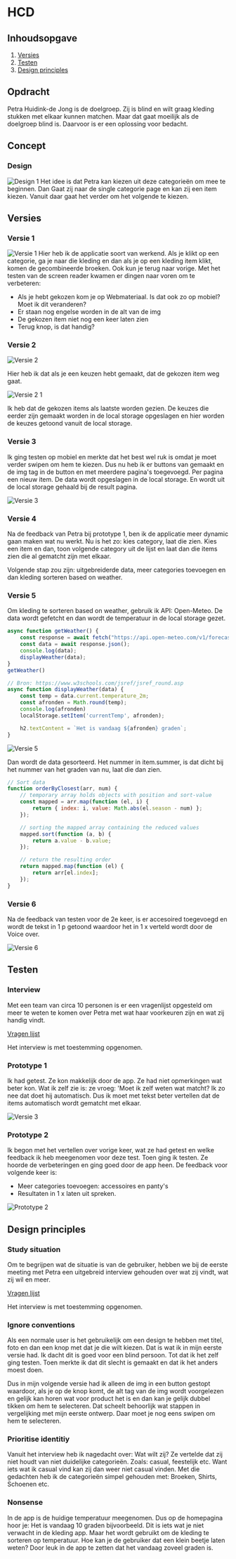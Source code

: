 # HCD
## Inhoudsopgave
1. [ Versies ](#vers)
2. [ Testen ](#test)
3. [ Design principles ](#princ)

## Opdracht
Petra Huidink-de Jong is de doelgroep. Zij is blind en wilt graag kleding stukken met elkaar kunnen matchen. Maar dat gaat moeilijk als de doelgroep blind is. Daarvoor is er een oplossing voor bedacht.

## Concept
### Design
![Design 1](https://github.com/xiaonanpols21/hcd/blob/main/public/img/readme/design-1.png)
Het idee is dat Petra kan kiezen uit deze categorieën om mee te beginnen. Dan Gaat zij naar de single categorie page en kan zij een item kiezen. Vanuit daar gaat het verder om het volgende te kiezen. 

<a name="vers"></a>

## Versies
### Versie 1
![Versie 1](https://github.com/xiaonanpols21/hcd/blob/main-2/public/img/readme/v-1.jpg)
Hier heb ik de applicatie soort van werkend. Als je klikt op een categorie, ga je naar die kleding en dan als je op een kleding item klikt, komen de gecombineerde broeken. Ook kun je terug naar vorige. Met het testen van de screen reader kwamen er dingen naar voren om te verbeteren:

- Als je hebt gekozen kom je op Webmateriaal. Is dat ook zo op mobiel? Moet ik dit veranderen?
- Er staan nog engelse worden in de alt van de img
- De gekozen item niet nog een keer laten zien
- Terug knop, is dat handig?

### Versie 2
![Versie 2](https://github.com/xiaonanpols21/hcd/blob/main/public/img/readme/v-2.png)

Hier heb ik dat als je een keuzen hebt gemaakt, dat de gekozen item weg gaat. 

![Versie 2 1](https://github.com/xiaonanpols21/hcd/blob/main/public/img/readme/v-2-1.png)

Ik heb dat de gekozen items als laatste worden gezien. De keuzes die eerder zijn gemaakt worden in de local storage opgeslagen en hier worden de keuzes getoond vanuit de local storage. 

### Versie 3
Ik ging testen op mobiel en merkte dat het best wel ruk is omdat je moet verder swipen om hem te kiezen. Dus nu heb ik er buttons van gemaakt en de img tag in de button en met meerdere pagina's toegevoegd. Per pagina een nieuw item. De data wordt opgeslagen in de local storage. En wordt uit de local storage gehaald bij de result pagina. 

![Versie 3](https://github.com/xiaonanpols21/hcd/blob/main/public/img/readme/v-3.png)

### Versie 4
Na de feedback van Petra bij prototype 1, ben ik de applicatie meer dynamic gaan maken wat nu werkt. Nu is het zo: kies category, laat die zien. Kies een item en dan, toon volgende category uit de lijst en laat dan die items zien die al gematcht zijn met elkaar.

Volgende stap zou zijn: uitgebreiderde data, meer categories toevoegen en dan kleding sorteren based on weather.

### Versie 5
Om kleding te sorteren based on weather, gebruik ik API: Open-Meteo. De data wordt gefetcht en dan wordt de temperatuur in de local storage gezet.

```js
async function getWeather() {
    const response = await fetch("https://api.open-meteo.com/v1/forecast?latitude=52.374&longitude=4.8897&current=temperature_2m");
    const data = await response.json();
    console.log(data);
    displayWeather(data);
}
getWeather()

// Bron: https://www.w3schools.com/jsref/jsref_round.asp
async function displayWeather(data) {
    const temp = data.current.temperature_2m;
    const afronden = Math.round(temp);
    console.log(afronden)
    localStorage.setItem('currentTemp', afronden);

    h2.textContent = `Het is vandaag ${afronden} graden`;
}
```

![Versie 5](https://github.com/xiaonanpols21/hcd/blob/main-5/public/img/readme/v-5.png)

Dan wordt de data gesorteerd. Het nummer in item.summer, is dat dicht bij het nummer van het graden van nu, laat die dan zien. 

```js
// Sort data
function orderByClosest(arr, num) {
    // temporary array holds objects with position and sort-value
    const mapped = arr.map(function (el, i) {
        return { index: i, value: Math.abs(el.season - num) };
    });

    // sorting the mapped array containing the reduced values
    mapped.sort(function (a, b) {
        return a.value - b.value;
    });

    // return the resulting order
    return mapped.map(function (el) {
        return arr[el.index];
    });
}
```

### Versie 6
Na de feedback van testen voor de 2e keer, is er accesoired toegevoegd en wordt de tekst in 1 p getoond waardoor het in 1 x verteld wordt door de Voice over. 

![Versie 6](https://github.com/xiaonanpols21/hcd/blob/main/public/img/readme/v-6.png)

<a name="test"></a>

## Testen
### Interview
Met een team van circa 10 personen is er een vragenlijst opgesteld om meer te weten te komen over Petra met wat haar voorkeuren zijn en wat zij handig vindt. 

[Vragen lijst](https://docs.google.com/document/d/19J_38NkLhnx6Z5d7lens3TmKvPoLd499wUBorTF2mHA/edit?pli=1)

Het interview is met toestemming opgenomen. 

### Prototype 1
Ik had getest. Ze kon makkelijk door de app. Ze had niet opmerkingen wat beter kon. Wat ik zelf zie is: ze vroeg: 'Moet ik zelf weten wat matcht? Ik zo nee dat doet hij automatisch. Dus ik moet met tekst beter vertellen dat de items automatisch wordt gematcht met elkaar. 

![Versie 3](https://github.com/xiaonanpols21/hcd/blob/main/public/img/readme/v-3.png)

### Prototype 2
Ik begon met het vertellen over vorige keer, wat ze had getest en welke feedback ik heb meegenomen voor deze test. Toen ging ik testen. Ze hoorde de verbeteringen en ging goed door de app heen. De feedback voor volgende keer is:

- Meer categories toevoegen: accessoires en panty's
- Resultaten in 1 x laten uit spreken.

![Prototype 2](https://github.com/xiaonanpols21/hcd/blob/main/public/img/readme/prototype-2.png)

<a name="princ"></a>

## Design principles
### Study situation
Om te begrijpen wat de situatie is van de gebruiker, hebben we bij de eerste meeting met Petra een uitgebreid interview gehouden over wat zij vindt, wat zij wil en meer. 

[Vragen lijst](https://docs.google.com/document/d/19J_38NkLhnx6Z5d7lens3TmKvPoLd499wUBorTF2mHA/edit?pli=1)

Het interview is met toestemming opgenomen. 

### Ignore conventions
Als een normale user is het gebruikelijk om een design te hebben met titel, foto en dan een knop met dat je die wilt kiezen. Dat is wat ik in mijn eerste versie had. Ik dacht dit is goed voor een blind persoon. Tot dat ik het zelf ging testen. Toen merkte ik dat dit slecht is gemaakt en dat ik het anders moest doen.

Dus in mijn volgende versie had ik alleen de img in een button gestopt waardoor, als je op de knop komt, de alt tag van de img wordt voorgelezen en gelijk kan horen wat voor product het is en dan kan je gelijk dubbel tikken om hem te selecteren. Dat scheelt behoorlijk wat stappen in vergelijking met mijn eerste ontwerp. Daar moet je nog eens swipen om hem te selecteren. 

### Prioritise identitiy
Vanuit het interview heb ik nagedacht over: Wat wilt zij? Ze vertelde dat zij niet houdt van niet duidelijke categorieën. Zoals: casual, feestelijk etc. Want iets wat ik casual vind kan zij dan weer niet casual vinden. Met die gedachten heb ik de categorieën simpel gehouden met: Broeken, Shirts, Schoenen etc.

### Nonsense
In de app is de huidige temperatuur meegenomen. Dus op de homepagina hoor je: Het is vandaag 10 graden bijvoorbeeld. Dit is iets wat je niet verwacht in de kleding app. Maar het wordt gebruikt om de kleding te sorteren op temperatuur. Hoe kan je de gebruiker dat een klein beetje laten weten? Door leuk in de app te zetten dat het vandaag zoveel graden is. 
